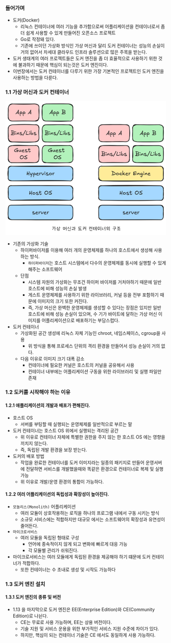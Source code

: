 ### 들어가며

- 도커(Docker)
    - 리눅스 컨테이너에 여러 기능을 추가함으로써 어플리케이션을 컨테이너로서 좀 더 쉽게 사용할 수 있게 만들어진 오픈소스 프로젝트
    - Go로 작정돼 있다.
    - 기존에 쓰이던 가상화 방식인 가상 머신과 달리 도커 컨테이너는 성능의 손실이 거의 없어서 차세대 클라우드 인프라 솔루션으로 많은 주목을 받는다.
- 도커 생태계의 여러 프로젝트들은 도커 엔진을 좀 더 효율적으로 사용하기 위한 것에 불과하기 때문에 핵심이 되는것은 도커 엔진이다.
- 이번장에서는 도커 컨테이너를 다루기 위한 가장 기본적인 프로젝트인 도커 엔진을 사용하는 방법을 다룬다.

### 1.1 가상 머신과 도커 컨테이너

![alt text](./images/1장_가상머신과%20도커%20컨테이너%20구조.png)

- 기존의 가상화 기술
    - 하이퍼바이저를 이용해 여러 개의 운영체제를 하나의 호스트에서 생성해 사용하는 방식.
        - `하이퍼바이저`는 호스트 시스템에서 다수의 운영체제를 동시에 실행할 수 있게 해주는 소프트웨어
    - 단점
        - 시스템 자원의 가상화는 무조건 하이퍼 바이저를 거처야하기 때문에 일반 호스트에 비해 성능의 손실 발생
        - 게스트 운영체제를 사용하기 위한 라이브러리, 커널 등을 전부 포함하기 때문에 이미지의 크기 또한 커진다.
        - 즉, 가상 머신은 완벽한 운영체제를 생성할 수 있다는 장점은 있지만 일반 호스트에 비해 성능 손실이 있으며, 수 기가 바이트에 달하는 가상 머신 이미지를 어플리케이션으로 배포하기는 부담스럽다.
- 도커 컨테이너
    - 가상화된 공간 생성에 리눅스 자체 기능인 chroot, 네임스페이스, cgroup을 사용
        - 위 방식을 통해 프로세스 단위의 격리 환경을 만들어서 성능 손실이 거의 없다.
    - 다음 이유로 이미지 크기 대폭 감소
        - 컨테이너에 필요한 커널은 호스트의 커널을 공유해서 사용
        - 컨테이너 내부에는 어플리케이션 구동을 위한 라이브러리 및 실행 파일만 존재

### 1.2 도커를 시작해야 하는 이유

#### 1.2.1 애플리케이션의 개발과 배포가 편해진다.

- 호스트 OS
    - 서버를 부팅할 때 실행되는 운영체제를 일반적으로 부르는 말
- 도커 컨테이너는 호스트 OS 위에서 실행되는 격리된 공간
    - 위 이유로 컨테이너 자체에 특별한 권한을 주지 않는 한 호스트 OS 에는 영향을 끼치지 않는다.
    - 즉, 독립된 개발 환경을 보장 받는다.
- 도커의 배포 방법
    - 작업을 완료한 컨테이너를 도커 이미지라는 일종의 패키지로 만들어 운영서버에 전달하면 서비스를 개발했을때와 똑같은 환경으로 컨테이너로 복제 및 실행 가능
    - 위 이유로 개발/운영 환경의 통합이 가능하다.

#### 1.2.2 여러 어플리케이션의 독립성과 확장성이 높아진다.

- `모놀리스(Monolith)` 어플리케이션
    - 여러 모듈이 상호작용하는 로직을 하나의 프로그램 내에서 구동 시키는 방식
    - 소규모 서비스에는 적합하지만 대규모 에서는 소프트웨어의 확장성과 유연성이 줄어든다.
- `마이크로서비스`
    - 여러 모듈을 독립된 형태로 구성
        - 언어에 종속적이지 않게 되고 변화에 빠르게 대응 가능
        - 각 모듈별 관리가 쉬워진다.
- 마이크로서비스는 여러 모듈에게 독립된 환경을 제공해야 하기 떄문에 도커 컨테이너가 적합하다.
    - 또한 컨테이너는 수 초내로 생성 및 시작도 가능하다

### 1.3 도커 엔진 설치

#### 1.3.1 도커 엔진의 종류 및 버전

- 1.13 을 마지막으로 도커 엔진은 EE(Enterprise Edition)와 CE(Community Edition)로 나뉜다.
    - CE는 무료로 사용 가능하며, EE는 상용 버전이다.
    - 기술 지원 및 서비스 운용을 위한 부가적인 서비스 지원 수준에 차이가 있다.
    - 하지만, 핵심이 되는 컨테이너 기술은 CE 에서도 동일하게 사용 가능하다.